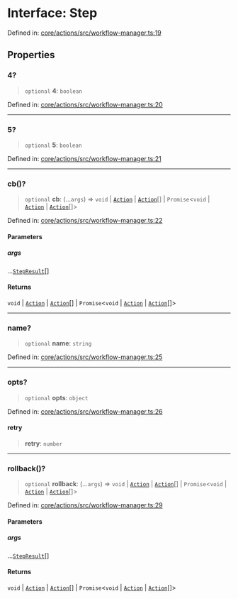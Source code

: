 # Interface: Step

Defined in: [core/actions/src/workflow-manager.ts:19](https://github.com/LaWebcapsule/orbits/blob/9be74e5c31084014a08e6e69ff99691ccdea4a5d/core/actions/src/workflow-manager.ts#L19)

## Properties

### 4?

> `optional` **4**: `boolean`

Defined in: [core/actions/src/workflow-manager.ts:20](https://github.com/LaWebcapsule/orbits/blob/9be74e5c31084014a08e6e69ff99691ccdea4a5d/core/actions/src/workflow-manager.ts#L20)

***

### 5?

> `optional` **5**: `boolean`

Defined in: [core/actions/src/workflow-manager.ts:21](https://github.com/LaWebcapsule/orbits/blob/9be74e5c31084014a08e6e69ff99691ccdea4a5d/core/actions/src/workflow-manager.ts#L21)

***

### cb()?

> `optional` **cb**: (...`args`) => `void` \| [`Action`](../classes/Action.md) \| [`Action`](../classes/Action.md)[] \| `Promise`\<`void` \| [`Action`](../classes/Action.md) \| [`Action`](../classes/Action.md)[]\>

Defined in: [core/actions/src/workflow-manager.ts:22](https://github.com/LaWebcapsule/orbits/blob/9be74e5c31084014a08e6e69ff99691ccdea4a5d/core/actions/src/workflow-manager.ts#L22)

#### Parameters

##### args

...[`StepResult`](../type-aliases/StepResult.md)[]

#### Returns

`void` \| [`Action`](../classes/Action.md) \| [`Action`](../classes/Action.md)[] \| `Promise`\<`void` \| [`Action`](../classes/Action.md) \| [`Action`](../classes/Action.md)[]\>

***

### name?

> `optional` **name**: `string`

Defined in: [core/actions/src/workflow-manager.ts:25](https://github.com/LaWebcapsule/orbits/blob/9be74e5c31084014a08e6e69ff99691ccdea4a5d/core/actions/src/workflow-manager.ts#L25)

***

### opts?

> `optional` **opts**: `object`

Defined in: [core/actions/src/workflow-manager.ts:26](https://github.com/LaWebcapsule/orbits/blob/9be74e5c31084014a08e6e69ff99691ccdea4a5d/core/actions/src/workflow-manager.ts#L26)

#### retry

> **retry**: `number`

***

### rollback()?

> `optional` **rollback**: (...`args`) => `void` \| [`Action`](../classes/Action.md) \| [`Action`](../classes/Action.md)[] \| `Promise`\<`void` \| [`Action`](../classes/Action.md) \| [`Action`](../classes/Action.md)[]\>

Defined in: [core/actions/src/workflow-manager.ts:29](https://github.com/LaWebcapsule/orbits/blob/9be74e5c31084014a08e6e69ff99691ccdea4a5d/core/actions/src/workflow-manager.ts#L29)

#### Parameters

##### args

...[`StepResult`](../type-aliases/StepResult.md)[]

#### Returns

`void` \| [`Action`](../classes/Action.md) \| [`Action`](../classes/Action.md)[] \| `Promise`\<`void` \| [`Action`](../classes/Action.md) \| [`Action`](../classes/Action.md)[]\>
